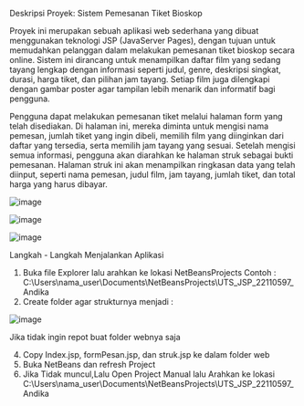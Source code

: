 Deskripsi Proyek: Sistem Pemesanan Tiket Bioskop

Proyek ini merupakan sebuah aplikasi web sederhana yang dibuat menggunakan teknologi JSP (JavaServer Pages), dengan tujuan untuk memudahkan pelanggan dalam melakukan pemesanan tiket bioskop secara online. Sistem ini dirancang untuk menampilkan daftar film yang sedang tayang lengkap dengan informasi seperti judul, genre, deskripsi singkat, durasi, harga tiket, dan pilihan jam tayang. Setiap film juga dilengkapi dengan gambar poster agar tampilan lebih menarik dan informatif bagi pengguna.

Pengguna dapat melakukan pemesanan tiket melalui halaman form yang telah disediakan. Di halaman ini, mereka diminta untuk mengisi nama pemesan, jumlah tiket yang ingin dibeli, memilih film yang diinginkan dari daftar yang tersedia, serta memilih jam tayang yang sesuai. Setelah mengisi semua informasi, pengguna akan diarahkan ke halaman struk sebagai bukti pemesanan. Halaman struk ini akan menampilkan ringkasan data yang telah diinput, seperti nama pemesan, judul film, jam tayang, jumlah tiket, dan total harga yang harus dibayar.

![image](https://github.com/user-attachments/assets/535a9c3f-b048-4539-86c5-8b8879b5f84f)

![image](https://github.com/user-attachments/assets/7ac5fcc1-a6b8-42dc-a563-76274725d8ac)

![image](https://github.com/user-attachments/assets/d154d342-a372-4053-b1a4-fbc4ec2c9f72)

Langkah - Langkah Menjalankan Aplikasi
1. Buka file Explorer lalu arahkan ke lokasi NetBeansProjects
Contoh :   C:\Users\nama_user\Documents\NetBeansProjects\UTS_JSP_22110597_Andika
2. Create folder agar strukturnya menjadi :
   
![image](https://github.com/user-attachments/assets/5fbe4a35-852c-45d9-bf08-4de628f41e30)

  Jika tidak ingin repot buat folder webnya saja
  
4. Copy Index.jsp, formPesan.jsp, dan struk.jsp ke dalam folder web
5. Buka NetBeans dan refresh Project
6. Jika Tidak muncul,Lalu Open Project Manual lalu Arahkan ke lokasi
   C:\Users\nama_user\Documents\NetBeansProjects\UTS_JSP_22110597_Andika
